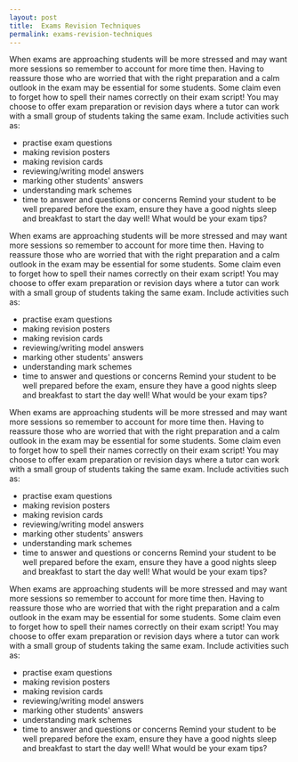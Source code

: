 ```yaml
---
layout: post
title:  Exams Revision Techniques
permalink: exams-revision-techniques
---
```

When exams are approaching students will be more stressed and may want more
sessions so remember to account for more time then. Having to reassure those
who are worried that with the right preparation and a calm outlook in the exam
may be essential for some students. Some claim even to forget how to spell
their names correctly on their exam script! You may choose to offer exam
preparation or revision days where a tutor can work with a small group of
students taking the same exam. Include activities such as:

  * practise exam questions 
  * making revision posters 
  * making revision cards 
  * reviewing/writing model answers 
  * marking other students' answers 
  * understanding mark schemes 
  * time to answer and questions or concerns 
Remind your student to be well prepared before the exam, ensure they have a
good nights sleep and breakfast to start the day well! What would be your exam
tips?

When exams are approaching students will be more stressed and may want more
sessions so remember to account for more time then. Having to reassure those
who are worried that with the right preparation and a calm outlook in the exam
may be essential for some students. Some claim even to forget how to spell
their names correctly on their exam script! You may choose to offer exam
preparation or revision days where a tutor can work with a small group of
students taking the same exam. Include activities such as:

  * practise exam questions 
  * making revision posters 
  * making revision cards 
  * reviewing/writing model answers 
  * marking other students' answers 
  * understanding mark schemes 
  * time to answer and questions or concerns 
Remind your student to be well prepared before the exam, ensure they have a
good nights sleep and breakfast to start the day well! What would be your exam
tips?

When exams are approaching students will be more stressed and may want more
sessions so remember to account for more time then. Having to reassure those
who are worried that with the right preparation and a calm outlook in the exam
may be essential for some students. Some claim even to forget how to spell
their names correctly on their exam script! You may choose to offer exam
preparation or revision days where a tutor can work with a small group of
students taking the same exam. Include activities such as:

  * practise exam questions 
  * making revision posters 
  * making revision cards 
  * reviewing/writing model answers 
  * marking other students' answers 
  * understanding mark schemes 
  * time to answer and questions or concerns 
Remind your student to be well prepared before the exam, ensure they have a
good nights sleep and breakfast to start the day well! What would be your exam
tips?

When exams are approaching students will be more stressed and may want more
sessions so remember to account for more time then. Having to reassure those
who are worried that with the right preparation and a calm outlook in the exam
may be essential for some students. Some claim even to forget how to spell
their names correctly on their exam script! You may choose to offer exam
preparation or revision days where a tutor can work with a small group of
students taking the same exam. Include activities such as:

  * practise exam questions 
  * making revision posters 
  * making revision cards 
  * reviewing/writing model answers 
  * marking other students' answers 
  * understanding mark schemes 
  * time to answer and questions or concerns 
Remind your student to be well prepared before the exam, ensure they have a
good nights sleep and breakfast to start the day well! What would be your exam
tips?
